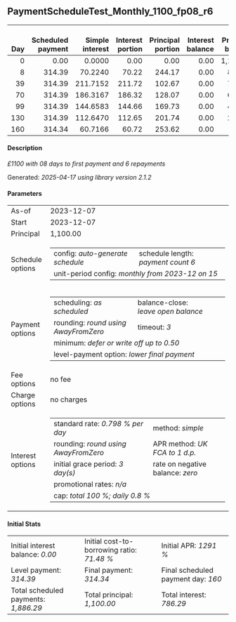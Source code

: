 <h2>PaymentScheduleTest_Monthly_1100_fp08_r6</h2>
<table>
    <thead style="vertical-align: bottom;">
        <th style="text-align: right;">Day</th>
        <th style="text-align: right;">Scheduled payment</th>
        <th style="text-align: right;">Simple interest</th>
        <th style="text-align: right;">Interest portion</th>
        <th style="text-align: right;">Principal portion</th>
        <th style="text-align: right;">Interest balance</th>
        <th style="text-align: right;">Principal balance</th>
        <th style="text-align: right;">Total simple interest</th>
        <th style="text-align: right;">Total interest</th>
        <th style="text-align: right;">Total principal</th>
    </thead>
    <tr style="text-align: right;">
        <td class="ci00">0</td>
        <td class="ci01" style="white-space: nowrap;">0.00</td>
        <td class="ci02">0.0000</td>
        <td class="ci03">0.00</td>
        <td class="ci04">0.00</td>
        <td class="ci05">0.00</td>
        <td class="ci06">1,100.00</td>
        <td class="ci07">0.0000</td>
        <td class="ci08">0.00</td>
        <td class="ci09">0.00</td>
    </tr>
    <tr style="text-align: right;">
        <td class="ci00">8</td>
        <td class="ci01" style="white-space: nowrap;">314.39</td>
        <td class="ci02">70.2240</td>
        <td class="ci03">70.22</td>
        <td class="ci04">244.17</td>
        <td class="ci05">0.00</td>
        <td class="ci06">855.83</td>
        <td class="ci07">70.2240</td>
        <td class="ci08">70.22</td>
        <td class="ci09">244.17</td>
    </tr>
    <tr style="text-align: right;">
        <td class="ci00">39</td>
        <td class="ci01" style="white-space: nowrap;">314.39</td>
        <td class="ci02">211.7152</td>
        <td class="ci03">211.72</td>
        <td class="ci04">102.67</td>
        <td class="ci05">0.00</td>
        <td class="ci06">753.16</td>
        <td class="ci07">281.9392</td>
        <td class="ci08">281.94</td>
        <td class="ci09">346.84</td>
    </tr>
    <tr style="text-align: right;">
        <td class="ci00">70</td>
        <td class="ci01" style="white-space: nowrap;">314.39</td>
        <td class="ci02">186.3167</td>
        <td class="ci03">186.32</td>
        <td class="ci04">128.07</td>
        <td class="ci05">0.00</td>
        <td class="ci06">625.09</td>
        <td class="ci07">468.2559</td>
        <td class="ci08">468.26</td>
        <td class="ci09">474.91</td>
    </tr>
    <tr style="text-align: right;">
        <td class="ci00">99</td>
        <td class="ci01" style="white-space: nowrap;">314.39</td>
        <td class="ci02">144.6583</td>
        <td class="ci03">144.66</td>
        <td class="ci04">169.73</td>
        <td class="ci05">0.00</td>
        <td class="ci06">455.36</td>
        <td class="ci07">612.9143</td>
        <td class="ci08">612.92</td>
        <td class="ci09">644.64</td>
    </tr>
    <tr style="text-align: right;">
        <td class="ci00">130</td>
        <td class="ci01" style="white-space: nowrap;">314.39</td>
        <td class="ci02">112.6470</td>
        <td class="ci03">112.65</td>
        <td class="ci04">201.74</td>
        <td class="ci05">0.00</td>
        <td class="ci06">253.62</td>
        <td class="ci07">725.5612</td>
        <td class="ci08">725.57</td>
        <td class="ci09">846.38</td>
    </tr>
    <tr style="text-align: right;">
        <td class="ci00">160</td>
        <td class="ci01" style="white-space: nowrap;">314.34</td>
        <td class="ci02">60.7166</td>
        <td class="ci03">60.72</td>
        <td class="ci04">253.62</td>
        <td class="ci05">0.00</td>
        <td class="ci06">0.00</td>
        <td class="ci07">786.2779</td>
        <td class="ci08">786.29</td>
        <td class="ci09">1,100.00</td>
    </tr>
</table>
<h4>Description</h4>
<p><i>£1100 with 08 days to first payment and 6 repayments</i></p>
<p>Generated: <i>2025-04-17 using library version 2.1.2</i></p>
<h4>Parameters</h4>
<table>
    <tr>
        <td>As-of</td>
        <td>2023-12-07</td>
    </tr>
    <tr>
        <td>Start</td>
        <td>2023-12-07</td>
    </tr>
    <tr>
        <td>Principal</td>
        <td>1,100.00</td>
    </tr>
    <tr>
        <td>Schedule options</td>
        <td>
            <table>
                <tr>
                    <td>config: <i>auto-generate schedule</i></td>
                    <td>schedule length: <i><i>payment count</i> 6</i></td>
                </tr>
                <tr>
                    <td colspan="2" style="white-space: nowrap;">unit-period config: <i>monthly from 2023-12 on 15</i></td>
                </tr>
            </table>
        </td>
    </tr>
    <tr>
        <td>Payment options</td>
        <td>
            <table>
                <tr>
                    <td>scheduling: <i>as scheduled</i></td>
                    <td>balance-close: <i>leave&nbsp;open&nbsp;balance</i></td>
                </tr>
                <tr>
                    <td>rounding: <i>round using AwayFromZero</i></td>
                    <td>timeout: <i>3</i></td>
                </tr>
                <tr>
                    <td colspan='2'>minimum: <i>defer&nbsp;or&nbsp;write&nbsp;off&nbsp;up&nbsp;to&nbsp;0.50</i></td>
                </tr>
                <tr>
                    <td colspan='2'>level-payment option: <i>lower&nbsp;final&nbsp;payment</i></td>
                </tr>
            </table>
        </td>
    </tr>
    <tr>
        <td>Fee options</td>
        <td>no fee
        </td>
    </tr>
    <tr>
        <td>Charge options</td>
        <td>no charges
        </td>
    </tr>
    <tr>
        <td>Interest options</td>
        <td>
            <table>
                <tr>
                    <td>standard rate: <i>0.798 % per day</i></td>
                    <td>method: <i>simple</i></td>
                </tr>
                <tr>
                    <td>rounding: <i>round using AwayFromZero</i></td>
                    <td>APR method: <i>UK FCA to 1 d.p.</i></td>
                </tr>
                <tr>
                    <td>initial grace period: <i>3 day(s)</i></td>
                    <td>rate on negative balance: <i>zero</i></td>
                </tr>
                <tr>
                    <td colspan="2">promotional rates: <i><i>n/a</i></i></td>
                </tr>
                <tr>
                    <td colspan="2">cap: <i>total 100 %; daily 0.8 %</td>
                </tr>
            </table>
        </td>
    </tr>
</table>
<h4>Initial Stats</h4>
<table>
    <tr>
        <td>Initial interest balance: <i>0.00</i></td>
        <td>Initial cost-to-borrowing ratio: <i>71.48 %</i></td>
        <td>Initial APR: <i>1291 %</i></td>
    </tr>
    <tr>
        <td>Level payment: <i>314.39</i></td>
        <td>Final payment: <i>314.34</i></td>
        <td>Final scheduled payment day: <i>160</i></td>
    </tr>
    <tr>
        <td>Total scheduled payments: <i>1,886.29</i></td>
        <td>Total principal: <i>1,100.00</i></td>
        <td>Total interest: <i>786.29</i></td>
    </tr>
</table>

